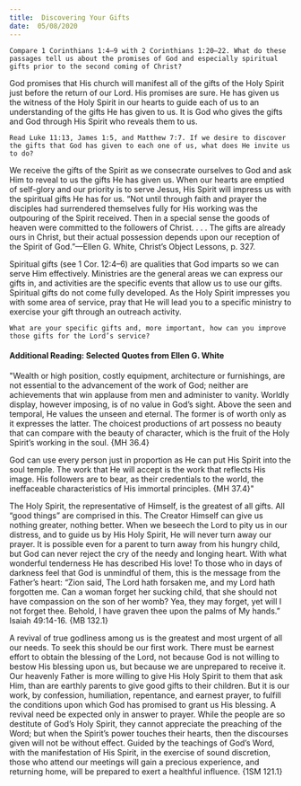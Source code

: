 ```yaml
---
title:  Discovering Your Gifts
date:  05/08/2020
---
```


`Compare 1 Corinthians 1:4–9 with 2 Corinthians 1:20–22. What do these passages tell us about the promises of God and especially spiritual gifts prior to the second coming of Christ?`

God promises that His church will manifest all of the gifts of the Holy Spirit just before the return of our Lord. His promises are sure. He has given us the witness of the Holy Spirit in our hearts to guide each of us to an understanding of the gifts He has given to us. It is God who gives the gifts and God through His Spirit who reveals them to us.

`Read Luke 11:13, James 1:5, and Matthew 7:7. If we desire to discover the gifts that God has given to each one of us, what does He invite us to do?`

We receive the gifts of the Spirit as we consecrate ourselves to God and ask Him to reveal to us the gifts He has given us. When our hearts are emptied of self-glory and our priority is to serve Jesus, His Spirit will impress us with the spiritual gifts He has for us. “Not until through faith and prayer the disciples had surrendered themselves fully for His working was the outpouring of the Spirit received. Then in a special sense the goods of heaven were committed to the followers of Christ. . . . The gifts are already ours in Christ, but their actual possession depends upon our reception of the Spirit of God.”—Ellen G. White, Christ’s Object Lessons, p. 327.

Spiritual gifts (see 1 Cor. 12:4–6) are qualities that God imparts so we can serve Him effectively. Ministries are the general areas we can express our gifts in, and activities are the specific events that allow us to use our gifts. Spiritual gifts do not come fully developed. As the Holy Spirit impresses you with some area of service, pray that He will lead you to a specific ministry to exercise your gift through an outreach activity.

`What are your specific gifts and, more important, how can you improve those gifts for the Lord’s service?`

#### Additional Reading: Selected Quotes from Ellen G. White

"Wealth or high position, costly equipment, architecture or furnishings, are not essential to the advancement of the work of God; neither are achievements that win applause from men and administer to vanity. Worldly display, however imposing, is of no value in God’s sight. Above the seen and temporal, He values the unseen and eternal. The former is of worth only as it expresses the latter. The choicest productions of art possess no beauty that can compare with the beauty of character, which is the fruit of the Holy Spirit’s working in the soul. {MH 36.4}

God can use every person just in proportion as He can put His Spirit into the soul temple. The work that He will accept is the work that reflects His image. His followers are to bear, as their credentials to the world, the ineffaceable characteristics of His immortal principles. {MH 37.4}"

The Holy Spirit, the representative of Himself, is the greatest of all gifts. All “good things” are comprised in this. The Creator Himself can give us nothing greater, nothing better. When we beseech the Lord to pity us in our distress, and to guide us by His Holy Spirit, He will never turn away our prayer. It is possible even for a parent to turn away from his hungry child, but God can never reject the cry of the needy and longing heart. With what wonderful tenderness He has described His love! To those who in days of darkness feel that God is unmindful of them, this is the message from the Father’s heart: “Zion said, The Lord hath forsaken me, and my Lord hath forgotten me. Can a woman forget her sucking child, that she should not have compassion on the son of her womb? Yea, they may forget, yet will I not forget thee. Behold, I have graven thee upon the palms of My hands.” Isaiah 49:14-16. {MB 132.1}

A revival of true godliness among us is the greatest and most urgent of all our needs. To seek this should be our first work. There must be earnest effort to obtain the blessing of the Lord, not because God is not willing to bestow His blessing upon us, but because we are unprepared to receive it. Our heavenly Father is more willing to give His Holy Spirit to them that ask Him, than are earthly parents to give good gifts to their children. But it is our work, by confession, humiliation, repentance, and earnest prayer, to fulfill the conditions upon which God has promised to grant us His blessing. A revival need be expected only in answer to prayer. While the people are so destitute of God’s Holy Spirit, they cannot appreciate the preaching of the Word; but when the Spirit’s power touches their hearts, then the discourses given will not be without effect. Guided by the teachings of God’s Word, with the manifestation of His Spirit, in the exercise of sound discretion, those who attend our meetings will gain a precious experience, and returning home, will be prepared to exert a healthful influence. {1SM 121.1}
